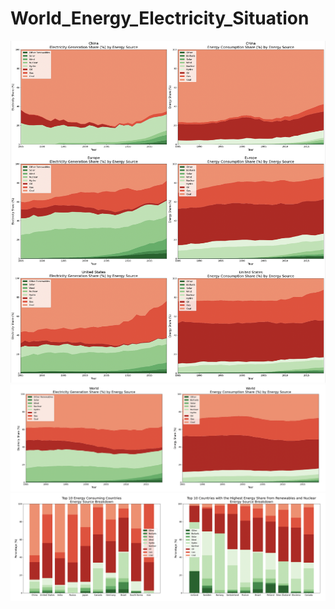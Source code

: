 # World_Energy_Electricity_Situation

![image 2](/images/image2.png)
![image 3](/images/image3.png)
![image 4](/images/image4.png)
